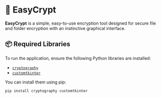 # 🔐 EasyCrypt

**EasyCrypt** is a simple, easy-to-use encryption tool designed for secure file and folder encryption with an instinctive graphical interface.

## 📦 Required Libraries

To run the application, ensure the following Python libraries are installed:

- [`cryptography`](https://pypi.org/project/cryptography/)
- [`customtkinter`](https://pypi.org/project/customtkinter/)

You can install them using pip:

```bash
pip install cryptography customtkinter
